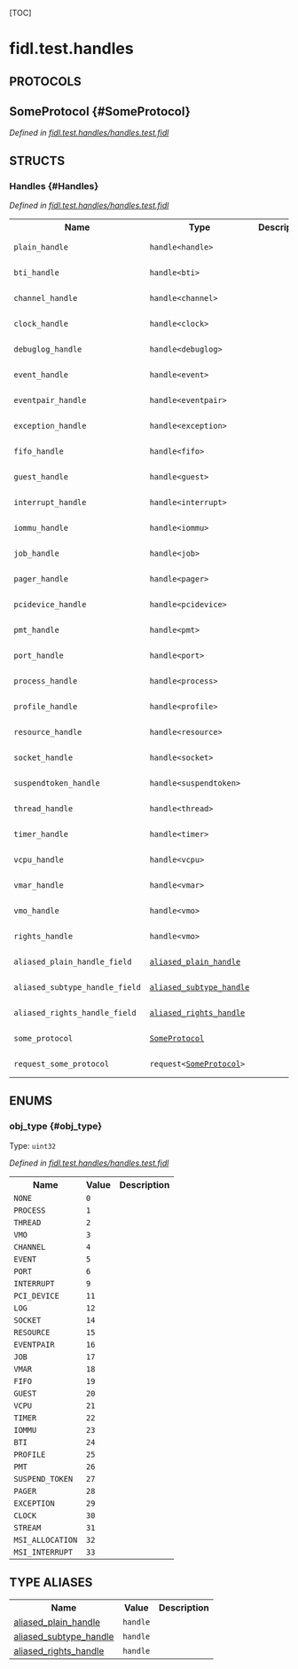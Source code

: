 [TOC]

# fidl.test.handles


## **PROTOCOLS**

## SomeProtocol {#SomeProtocol}
*Defined in [fidl.test.handles/handles.test.fidl](https://fuchsia.googlesource.com/fuchsia/+/master/handles.test.fidl#45)*




## **STRUCTS**

### Handles {#Handles}
*Defined in [fidl.test.handles/handles.test.fidl](https://fuchsia.googlesource.com/fuchsia/+/master/handles.test.fidl#52)*



<table>
    <tr><th>Name</th><th>Type</th><th>Description</th><th>Default</th></tr><tr id="Handles.plain_handle">
            <td><code>plain_handle</code></td>
            <td>
                <code>handle&lt;handle&gt;</code>
            </td>
            <td></td>
            <td>No default</td>
        </tr><tr id="Handles.bti_handle">
            <td><code>bti_handle</code></td>
            <td>
                <code>handle&lt;bti&gt;</code>
            </td>
            <td></td>
            <td>No default</td>
        </tr><tr id="Handles.channel_handle">
            <td><code>channel_handle</code></td>
            <td>
                <code>handle&lt;channel&gt;</code>
            </td>
            <td></td>
            <td>No default</td>
        </tr><tr id="Handles.clock_handle">
            <td><code>clock_handle</code></td>
            <td>
                <code>handle&lt;clock&gt;</code>
            </td>
            <td></td>
            <td>No default</td>
        </tr><tr id="Handles.debuglog_handle">
            <td><code>debuglog_handle</code></td>
            <td>
                <code>handle&lt;debuglog&gt;</code>
            </td>
            <td></td>
            <td>No default</td>
        </tr><tr id="Handles.event_handle">
            <td><code>event_handle</code></td>
            <td>
                <code>handle&lt;event&gt;</code>
            </td>
            <td></td>
            <td>No default</td>
        </tr><tr id="Handles.eventpair_handle">
            <td><code>eventpair_handle</code></td>
            <td>
                <code>handle&lt;eventpair&gt;</code>
            </td>
            <td></td>
            <td>No default</td>
        </tr><tr id="Handles.exception_handle">
            <td><code>exception_handle</code></td>
            <td>
                <code>handle&lt;exception&gt;</code>
            </td>
            <td></td>
            <td>No default</td>
        </tr><tr id="Handles.fifo_handle">
            <td><code>fifo_handle</code></td>
            <td>
                <code>handle&lt;fifo&gt;</code>
            </td>
            <td></td>
            <td>No default</td>
        </tr><tr id="Handles.guest_handle">
            <td><code>guest_handle</code></td>
            <td>
                <code>handle&lt;guest&gt;</code>
            </td>
            <td></td>
            <td>No default</td>
        </tr><tr id="Handles.interrupt_handle">
            <td><code>interrupt_handle</code></td>
            <td>
                <code>handle&lt;interrupt&gt;</code>
            </td>
            <td></td>
            <td>No default</td>
        </tr><tr id="Handles.iommu_handle">
            <td><code>iommu_handle</code></td>
            <td>
                <code>handle&lt;iommu&gt;</code>
            </td>
            <td></td>
            <td>No default</td>
        </tr><tr id="Handles.job_handle">
            <td><code>job_handle</code></td>
            <td>
                <code>handle&lt;job&gt;</code>
            </td>
            <td></td>
            <td>No default</td>
        </tr><tr id="Handles.pager_handle">
            <td><code>pager_handle</code></td>
            <td>
                <code>handle&lt;pager&gt;</code>
            </td>
            <td></td>
            <td>No default</td>
        </tr><tr id="Handles.pcidevice_handle">
            <td><code>pcidevice_handle</code></td>
            <td>
                <code>handle&lt;pcidevice&gt;</code>
            </td>
            <td></td>
            <td>No default</td>
        </tr><tr id="Handles.pmt_handle">
            <td><code>pmt_handle</code></td>
            <td>
                <code>handle&lt;pmt&gt;</code>
            </td>
            <td></td>
            <td>No default</td>
        </tr><tr id="Handles.port_handle">
            <td><code>port_handle</code></td>
            <td>
                <code>handle&lt;port&gt;</code>
            </td>
            <td></td>
            <td>No default</td>
        </tr><tr id="Handles.process_handle">
            <td><code>process_handle</code></td>
            <td>
                <code>handle&lt;process&gt;</code>
            </td>
            <td></td>
            <td>No default</td>
        </tr><tr id="Handles.profile_handle">
            <td><code>profile_handle</code></td>
            <td>
                <code>handle&lt;profile&gt;</code>
            </td>
            <td></td>
            <td>No default</td>
        </tr><tr id="Handles.resource_handle">
            <td><code>resource_handle</code></td>
            <td>
                <code>handle&lt;resource&gt;</code>
            </td>
            <td></td>
            <td>No default</td>
        </tr><tr id="Handles.socket_handle">
            <td><code>socket_handle</code></td>
            <td>
                <code>handle&lt;socket&gt;</code>
            </td>
            <td></td>
            <td>No default</td>
        </tr><tr id="Handles.suspendtoken_handle">
            <td><code>suspendtoken_handle</code></td>
            <td>
                <code>handle&lt;suspendtoken&gt;</code>
            </td>
            <td></td>
            <td>No default</td>
        </tr><tr id="Handles.thread_handle">
            <td><code>thread_handle</code></td>
            <td>
                <code>handle&lt;thread&gt;</code>
            </td>
            <td></td>
            <td>No default</td>
        </tr><tr id="Handles.timer_handle">
            <td><code>timer_handle</code></td>
            <td>
                <code>handle&lt;timer&gt;</code>
            </td>
            <td></td>
            <td>No default</td>
        </tr><tr id="Handles.vcpu_handle">
            <td><code>vcpu_handle</code></td>
            <td>
                <code>handle&lt;vcpu&gt;</code>
            </td>
            <td></td>
            <td>No default</td>
        </tr><tr id="Handles.vmar_handle">
            <td><code>vmar_handle</code></td>
            <td>
                <code>handle&lt;vmar&gt;</code>
            </td>
            <td></td>
            <td>No default</td>
        </tr><tr id="Handles.vmo_handle">
            <td><code>vmo_handle</code></td>
            <td>
                <code>handle&lt;vmo&gt;</code>
            </td>
            <td></td>
            <td>No default</td>
        </tr><tr id="Handles.rights_handle">
            <td><code>rights_handle</code></td>
            <td>
                <code>handle&lt;vmo&gt;</code>
            </td>
            <td></td>
            <td>No default</td>
        </tr><tr id="Handles.aliased_plain_handle_field">
            <td><code>aliased_plain_handle_field</code></td>
            <td>
                <code><a class='link' href='#aliased_plain_handle'>aliased_plain_handle</a></code>
            </td>
            <td></td>
            <td>No default</td>
        </tr><tr id="Handles.aliased_subtype_handle_field">
            <td><code>aliased_subtype_handle_field</code></td>
            <td>
                <code><a class='link' href='#aliased_subtype_handle'>aliased_subtype_handle</a></code>
            </td>
            <td></td>
            <td>No default</td>
        </tr><tr id="Handles.aliased_rights_handle_field">
            <td><code>aliased_rights_handle_field</code></td>
            <td>
                <code><a class='link' href='#aliased_rights_handle'>aliased_rights_handle</a></code>
            </td>
            <td></td>
            <td>No default</td>
        </tr><tr id="Handles.some_protocol">
            <td><code>some_protocol</code></td>
            <td>
                <code><a class='link' href='#SomeProtocol'>SomeProtocol</a></code>
            </td>
            <td></td>
            <td>No default</td>
        </tr><tr id="Handles.request_some_protocol">
            <td><code>request_some_protocol</code></td>
            <td>
                <code>request&lt;<a class='link' href='#SomeProtocol'>SomeProtocol</a>&gt;</code>
            </td>
            <td></td>
            <td>No default</td>
        </tr>
</table>



## **ENUMS**

### obj_type {#obj_type}
Type: <code>uint32</code>

*Defined in [fidl.test.handles/handles.test.fidl](https://fuchsia.googlesource.com/fuchsia/+/master/handles.test.fidl#6)*



<table>
    <tr><th>Name</th><th>Value</th><th>Description</th></tr><tr id="obj_type.NONE">
            <td><code>NONE</code></td>
            <td><code>0</code></td>
            <td></td>
        </tr><tr id="obj_type.PROCESS">
            <td><code>PROCESS</code></td>
            <td><code>1</code></td>
            <td></td>
        </tr><tr id="obj_type.THREAD">
            <td><code>THREAD</code></td>
            <td><code>2</code></td>
            <td></td>
        </tr><tr id="obj_type.VMO">
            <td><code>VMO</code></td>
            <td><code>3</code></td>
            <td></td>
        </tr><tr id="obj_type.CHANNEL">
            <td><code>CHANNEL</code></td>
            <td><code>4</code></td>
            <td></td>
        </tr><tr id="obj_type.EVENT">
            <td><code>EVENT</code></td>
            <td><code>5</code></td>
            <td></td>
        </tr><tr id="obj_type.PORT">
            <td><code>PORT</code></td>
            <td><code>6</code></td>
            <td></td>
        </tr><tr id="obj_type.INTERRUPT">
            <td><code>INTERRUPT</code></td>
            <td><code>9</code></td>
            <td></td>
        </tr><tr id="obj_type.PCI_DEVICE">
            <td><code>PCI_DEVICE</code></td>
            <td><code>11</code></td>
            <td></td>
        </tr><tr id="obj_type.LOG">
            <td><code>LOG</code></td>
            <td><code>12</code></td>
            <td></td>
        </tr><tr id="obj_type.SOCKET">
            <td><code>SOCKET</code></td>
            <td><code>14</code></td>
            <td></td>
        </tr><tr id="obj_type.RESOURCE">
            <td><code>RESOURCE</code></td>
            <td><code>15</code></td>
            <td></td>
        </tr><tr id="obj_type.EVENTPAIR">
            <td><code>EVENTPAIR</code></td>
            <td><code>16</code></td>
            <td></td>
        </tr><tr id="obj_type.JOB">
            <td><code>JOB</code></td>
            <td><code>17</code></td>
            <td></td>
        </tr><tr id="obj_type.VMAR">
            <td><code>VMAR</code></td>
            <td><code>18</code></td>
            <td></td>
        </tr><tr id="obj_type.FIFO">
            <td><code>FIFO</code></td>
            <td><code>19</code></td>
            <td></td>
        </tr><tr id="obj_type.GUEST">
            <td><code>GUEST</code></td>
            <td><code>20</code></td>
            <td></td>
        </tr><tr id="obj_type.VCPU">
            <td><code>VCPU</code></td>
            <td><code>21</code></td>
            <td></td>
        </tr><tr id="obj_type.TIMER">
            <td><code>TIMER</code></td>
            <td><code>22</code></td>
            <td></td>
        </tr><tr id="obj_type.IOMMU">
            <td><code>IOMMU</code></td>
            <td><code>23</code></td>
            <td></td>
        </tr><tr id="obj_type.BTI">
            <td><code>BTI</code></td>
            <td><code>24</code></td>
            <td></td>
        </tr><tr id="obj_type.PROFILE">
            <td><code>PROFILE</code></td>
            <td><code>25</code></td>
            <td></td>
        </tr><tr id="obj_type.PMT">
            <td><code>PMT</code></td>
            <td><code>26</code></td>
            <td></td>
        </tr><tr id="obj_type.SUSPEND_TOKEN">
            <td><code>SUSPEND_TOKEN</code></td>
            <td><code>27</code></td>
            <td></td>
        </tr><tr id="obj_type.PAGER">
            <td><code>PAGER</code></td>
            <td><code>28</code></td>
            <td></td>
        </tr><tr id="obj_type.EXCEPTION">
            <td><code>EXCEPTION</code></td>
            <td><code>29</code></td>
            <td></td>
        </tr><tr id="obj_type.CLOCK">
            <td><code>CLOCK</code></td>
            <td><code>30</code></td>
            <td></td>
        </tr><tr id="obj_type.STREAM">
            <td><code>STREAM</code></td>
            <td><code>31</code></td>
            <td></td>
        </tr><tr id="obj_type.MSI_ALLOCATION">
            <td><code>MSI_ALLOCATION</code></td>
            <td><code>32</code></td>
            <td></td>
        </tr><tr id="obj_type.MSI_INTERRUPT">
            <td><code>MSI_INTERRUPT</code></td>
            <td><code>33</code></td>
            <td></td>
        </tr></table>











## **TYPE ALIASES**

<table>
    <tr><th>Name</th><th>Value</th><th>Description</th></tr><tr id="aliased_plain_handle">
            <td><a href="https://fuchsia.googlesource.com/fuchsia/+/master/handles.test.fidl#48">aliased_plain_handle</a></td>
            <td>
                <code>handle</code></td>
            <td></td>
        </tr><tr id="aliased_subtype_handle">
            <td><a href="https://fuchsia.googlesource.com/fuchsia/+/master/handles.test.fidl#49">aliased_subtype_handle</a></td>
            <td>
                <code>handle</code></td>
            <td></td>
        </tr><tr id="aliased_rights_handle">
            <td><a href="https://fuchsia.googlesource.com/fuchsia/+/master/handles.test.fidl#50">aliased_rights_handle</a></td>
            <td>
                <code>handle</code></td>
            <td></td>
        </tr></table>

